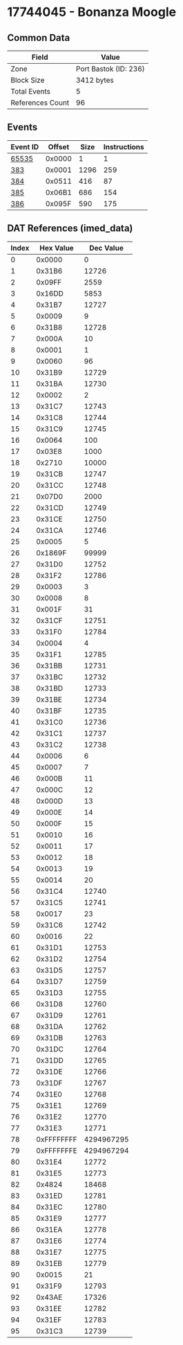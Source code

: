 # 17744045 - Bonanza Moogle

## Common Data

| Field            | Value                 |
|------------------|-----------------------|
| Zone             | Port Bastok (ID: 236) |
| Block Size       | 3412 bytes            |
| Total Events     | 5                     |
| References Count | 96                    |

## Events

| Event ID            | Offset   |   Size |   Instructions |
|---------------------|----------|--------|----------------|
| [65535](./65535.md) | 0x0000   |      1 |              1 |
| [383](./383.md)     | 0x0001   |   1296 |            259 |
| [384](./384.md)     | 0x0511   |    416 |             87 |
| [385](./385.md)     | 0x06B1   |    686 |            154 |
| [386](./386.md)     | 0x095F   |    590 |            175 |

## DAT References (imed_data)

|   Index | Hex Value   |   Dec Value |
|---------|-------------|-------------|
|       0 | 0x0000      |           0 |
|       1 | 0x31B6      |       12726 |
|       2 | 0x09FF      |        2559 |
|       3 | 0x16DD      |        5853 |
|       4 | 0x31B7      |       12727 |
|       5 | 0x0009      |           9 |
|       6 | 0x31B8      |       12728 |
|       7 | 0x000A      |          10 |
|       8 | 0x0001      |           1 |
|       9 | 0x0060      |          96 |
|      10 | 0x31B9      |       12729 |
|      11 | 0x31BA      |       12730 |
|      12 | 0x0002      |           2 |
|      13 | 0x31C7      |       12743 |
|      14 | 0x31C8      |       12744 |
|      15 | 0x31C9      |       12745 |
|      16 | 0x0064      |         100 |
|      17 | 0x03E8      |        1000 |
|      18 | 0x2710      |       10000 |
|      19 | 0x31CB      |       12747 |
|      20 | 0x31CC      |       12748 |
|      21 | 0x07D0      |        2000 |
|      22 | 0x31CD      |       12749 |
|      23 | 0x31CE      |       12750 |
|      24 | 0x31CA      |       12746 |
|      25 | 0x0005      |           5 |
|      26 | 0x1869F     |       99999 |
|      27 | 0x31D0      |       12752 |
|      28 | 0x31F2      |       12786 |
|      29 | 0x0003      |           3 |
|      30 | 0x0008      |           8 |
|      31 | 0x001F      |          31 |
|      32 | 0x31CF      |       12751 |
|      33 | 0x31F0      |       12784 |
|      34 | 0x0004      |           4 |
|      35 | 0x31F1      |       12785 |
|      36 | 0x31BB      |       12731 |
|      37 | 0x31BC      |       12732 |
|      38 | 0x31BD      |       12733 |
|      39 | 0x31BE      |       12734 |
|      40 | 0x31BF      |       12735 |
|      41 | 0x31C0      |       12736 |
|      42 | 0x31C1      |       12737 |
|      43 | 0x31C2      |       12738 |
|      44 | 0x0006      |           6 |
|      45 | 0x0007      |           7 |
|      46 | 0x000B      |          11 |
|      47 | 0x000C      |          12 |
|      48 | 0x000D      |          13 |
|      49 | 0x000E      |          14 |
|      50 | 0x000F      |          15 |
|      51 | 0x0010      |          16 |
|      52 | 0x0011      |          17 |
|      53 | 0x0012      |          18 |
|      54 | 0x0013      |          19 |
|      55 | 0x0014      |          20 |
|      56 | 0x31C4      |       12740 |
|      57 | 0x31C5      |       12741 |
|      58 | 0x0017      |          23 |
|      59 | 0x31C6      |       12742 |
|      60 | 0x0016      |          22 |
|      61 | 0x31D1      |       12753 |
|      62 | 0x31D2      |       12754 |
|      63 | 0x31D5      |       12757 |
|      64 | 0x31D7      |       12759 |
|      65 | 0x31D3      |       12755 |
|      66 | 0x31D8      |       12760 |
|      67 | 0x31D9      |       12761 |
|      68 | 0x31DA      |       12762 |
|      69 | 0x31DB      |       12763 |
|      70 | 0x31DC      |       12764 |
|      71 | 0x31DD      |       12765 |
|      72 | 0x31DE      |       12766 |
|      73 | 0x31DF      |       12767 |
|      74 | 0x31E0      |       12768 |
|      75 | 0x31E1      |       12769 |
|      76 | 0x31E2      |       12770 |
|      77 | 0x31E3      |       12771 |
|      78 | 0xFFFFFFFF  |  4294967295 |
|      79 | 0xFFFFFFFE  |  4294967294 |
|      80 | 0x31E4      |       12772 |
|      81 | 0x31E5      |       12773 |
|      82 | 0x4824      |       18468 |
|      83 | 0x31ED      |       12781 |
|      84 | 0x31EC      |       12780 |
|      85 | 0x31E9      |       12777 |
|      86 | 0x31EA      |       12778 |
|      87 | 0x31E6      |       12774 |
|      88 | 0x31E7      |       12775 |
|      89 | 0x31EB      |       12779 |
|      90 | 0x0015      |          21 |
|      91 | 0x31F9      |       12793 |
|      92 | 0x43AE      |       17326 |
|      93 | 0x31EE      |       12782 |
|      94 | 0x31EF      |       12783 |
|      95 | 0x31C3      |       12739 |
